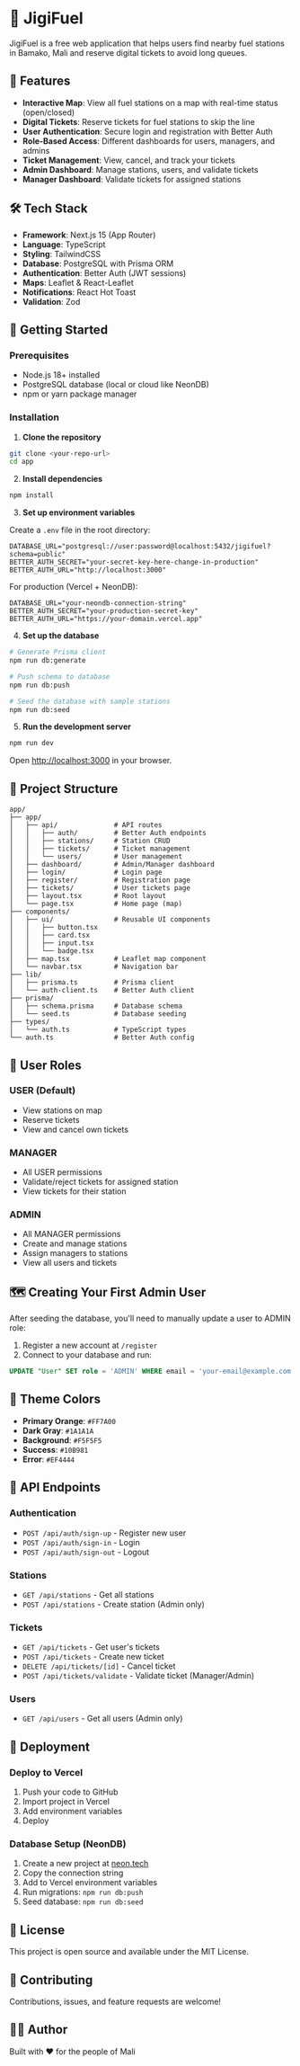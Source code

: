 # 🚗 JigiFuel

JigiFuel is a free web application that helps users find nearby fuel stations in Bamako, Mali and reserve digital tickets to avoid long queues.

## 🎯 Features

- **Interactive Map**: View all fuel stations on a map with real-time status (open/closed)
- **Digital Tickets**: Reserve tickets for fuel stations to skip the line
- **User Authentication**: Secure login and registration with Better Auth
- **Role-Based Access**: Different dashboards for users, managers, and admins
- **Ticket Management**: View, cancel, and track your tickets
- **Admin Dashboard**: Manage stations, users, and validate tickets
- **Manager Dashboard**: Validate tickets for assigned stations

## 🛠️ Tech Stack

- **Framework**: Next.js 15 (App Router)
- **Language**: TypeScript
- **Styling**: TailwindCSS
- **Database**: PostgreSQL with Prisma ORM
- **Authentication**: Better Auth (JWT sessions)
- **Maps**: Leaflet & React-Leaflet
- **Notifications**: React Hot Toast
- **Validation**: Zod

## 🚀 Getting Started

### Prerequisites

- Node.js 18+ installed
- PostgreSQL database (local or cloud like NeonDB)
- npm or yarn package manager

### Installation

1. **Clone the repository**
```bash
git clone <your-repo-url>
cd app
```

2. **Install dependencies**
```bash
npm install
```

3. **Set up environment variables**

Create a `.env` file in the root directory:

```env
DATABASE_URL="postgresql://user:password@localhost:5432/jigifuel?schema=public"
BETTER_AUTH_SECRET="your-secret-key-here-change-in-production"
BETTER_AUTH_URL="http://localhost:3000"
```

For production (Vercel + NeonDB):
```env
DATABASE_URL="your-neondb-connection-string"
BETTER_AUTH_SECRET="your-production-secret-key"
BETTER_AUTH_URL="https://your-domain.vercel.app"
```

4. **Set up the database**

```bash
# Generate Prisma client
npm run db:generate

# Push schema to database
npm run db:push

# Seed the database with sample stations
npm run db:seed
```

5. **Run the development server**

```bash
npm run dev
```

Open [http://localhost:3000](http://localhost:3000) in your browser.

## 📁 Project Structure

```
app/
├── app/
│   ├── api/              # API routes
│   │   ├── auth/         # Better Auth endpoints
│   │   ├── stations/     # Station CRUD
│   │   ├── tickets/      # Ticket management
│   │   └── users/        # User management
│   ├── dashboard/        # Admin/Manager dashboard
│   ├── login/            # Login page
│   ├── register/         # Registration page
│   ├── tickets/          # User tickets page
│   ├── layout.tsx        # Root layout
│   └── page.tsx          # Home page (map)
├── components/
│   ├── ui/               # Reusable UI components
│   │   ├── button.tsx
│   │   ├── card.tsx
│   │   ├── input.tsx
│   │   └── badge.tsx
│   ├── map.tsx           # Leaflet map component
│   └── navbar.tsx        # Navigation bar
├── lib/
│   ├── prisma.ts         # Prisma client
│   └── auth-client.ts    # Better Auth client
├── prisma/
│   ├── schema.prisma     # Database schema
│   └── seed.ts           # Database seeding
├── types/
│   └── auth.ts           # TypeScript types
└── auth.ts               # Better Auth config
```

## 👥 User Roles

### USER (Default)
- View stations on map
- Reserve tickets
- View and cancel own tickets

### MANAGER
- All USER permissions
- Validate/reject tickets for assigned station
- View tickets for their station

### ADMIN
- All MANAGER permissions
- Create and manage stations
- Assign managers to stations
- View all users and tickets

## 🗺️ Creating Your First Admin User

After seeding the database, you'll need to manually update a user to ADMIN role:

1. Register a new account at `/register`
2. Connect to your database and run:
```sql
UPDATE "User" SET role = 'ADMIN' WHERE email = 'your-email@example.com';
```

## 🎨 Theme Colors

- **Primary Orange**: `#FF7A00`
- **Dark Gray**: `#1A1A1A`
- **Background**: `#F5F5F5`
- **Success**: `#10B981`
- **Error**: `#EF4444`

## 📝 API Endpoints

### Authentication
- `POST /api/auth/sign-up` - Register new user
- `POST /api/auth/sign-in` - Login
- `POST /api/auth/sign-out` - Logout

### Stations
- `GET /api/stations` - Get all stations
- `POST /api/stations` - Create station (Admin only)

### Tickets
- `GET /api/tickets` - Get user's tickets
- `POST /api/tickets` - Create new ticket
- `DELETE /api/tickets/[id]` - Cancel ticket
- `POST /api/tickets/validate` - Validate ticket (Manager/Admin)

### Users
- `GET /api/users` - Get all users (Admin only)

## 🚀 Deployment

### Deploy to Vercel

1. Push your code to GitHub
2. Import project in Vercel
3. Add environment variables
4. Deploy

### Database Setup (NeonDB)

1. Create a new project at [neon.tech](https://neon.tech)
2. Copy the connection string
3. Add to Vercel environment variables
4. Run migrations: `npm run db:push`
5. Seed database: `npm run db:seed`

## 📄 License

This project is open source and available under the MIT License.

## 🤝 Contributing

Contributions, issues, and feature requests are welcome!

## 👨‍💻 Author

Built with ❤️ for the people of Mali
